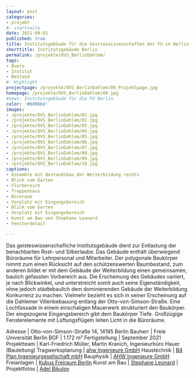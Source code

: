 ```yaml
---
layout: post
categories:
- projekt
#- startseite
date: 2021-09-01
published: true
title: Institutsgebäude für die Geisteswissenschaften der FU in Berlin-Dahlem
shorttitle: Institutsgebäude Berlin
permalink: /projekte/OVS_BerlinDahlem/
tags: 
- Buero
- Institut
- Bestand
#- Highlight
projectpage: /projekte/OVS_BerlinDahlem/00_Projektpage.jpg
homepage: /projekte/OVS_BerlinDahlem/09.jpg
#news: Institutsgebäude für die FU Berlin
color: '#6d96bd'
images:
- /projekte/OVS_BerlinDahlem/01.jpg
- /projekte/OVS_BerlinDahlem/02.jpg
- /projekte/OVS_BerlinDahlem/03.jpg
- /projekte/OVS_BerlinDahlem/04.jpg
- /projekte/OVS_BerlinDahlem/05.jpg
- /projekte/OVS_BerlinDahlem/06.jpg
- /projekte/OVS_BerlinDahlem/07.jpg
- /projekte/OVS_BerlinDahlem/08.jpg
- /projekte/OVS_BerlinDahlem/09.jpg
- /projekte/OVS_BerlinDahlem/10.jpg
captions:
- Ensemble mit Bestandsbau der Weiterbildung rechts
- Blick vom Garten
- Flurbereich
- Treppenhaus
- Büroraum
- Vorplatz mit Eingangsbereich
- Blick vom Garten 
- Vorplatz mit Eingangsbereich
- Kunst am Bau von Stephane Leonard
- Fensterdetail

---
```


Das geisteswissenschafliche Institutsgebäude dient zur Entlastung der benachbarten Rost- und Silberlaube. Das Gebäude enthält überwiegend Büroräume für Lehrpersonal und Mitarbeiter. Der polygonale Baukörper nimmt zum einen Rücksicht auf den schützenswerten Baumbestand, zum anderen bildet er mit dem Gebäude der Weiterbildung einen gemeinsamen, baulich gefassten Vorbereich aus. Die Erscheinung des Gebäudes variiert, je nach Blickwinkel, und unterstreicht somit auch seine Eigenständigkeit, ohne jedoch städtebaulich dem dominierenden Gebäude der Weiterbildung Konkurrenz zu machen. Vielmehr bezieht es sich in seiner Erscheinung auf die Dahlemer Villenbebauung entlang der Otto-von-Simson-Straße. Eine Lochfassade in einem einschaligen Mauerwerk strukturiert den Baukörper. Der eingezogene Eingangsbereich gibt dem Baukörper Tiefe. Großzügige Fensterelemente mit Lüftungsflügeln leiten Licht in die Büroräume.


Adresse					|		Otto-von-Simson-Straße 14, 14195 Berlin
Bauherr					|		Freie Universität Berlin
BGF						|		1.172 m²
Fertigstellung			|		September 2021
Projektteam				|		Karl-Friedrich Müller, Martin Kranich, Ingenieurbüro Hauer (Bauleitung)
Tragwerksplanung		|		[ahw Ingenieure GmbH](https://www.ahw-ing.com/)
Haustechnik				|		[B4 Plan Ingenieurgesellschaft mbH](https://b4-plan.de)
Bauphysik				|		[AHW Ingenieure GmbH](https://www.ahw-ing.com/)
Freianlagen				|		[Kubus Freiraum Berlin](https://www.kubus-freiraum.de/)
Kunst am Bau 			| 		[Stephane Leonard](https://stephaneleonard.net)
						|
Projektfotos			|		[Adel Bikulov](https://www.fzwanzig.com)


